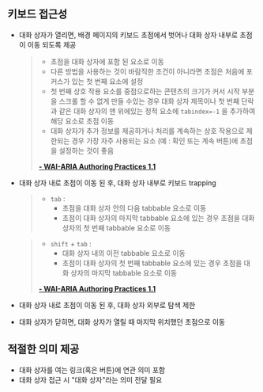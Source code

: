 ## 키보드 접근성

  - 대화 상자가 열리면, 배경 페이지의 키보드 초점에서 벗어나 대화 상자 내부로 초점이 이동 되도록 제공

    > - 초점을 대화 상자에 포함 된 요소로 이동
    > - 다른 방법을 사용하는 것이 바람직한 조건이 아니라면 초점은 처음에 포커스가 있는 첫 번째 요소에 설정
    > - 첫 번째 상호 작용 요소를 중점으로하는 콘텐츠의 크기가 커서 시작 부분을 스크롤 할 수 없게 만들 수있는 경우
        대화 상자 제목이나 첫 번째 단락과 같은 대화 상자의 맨 위에있는 정적 요소에 `tabindex=-1` 을 추가하여
        해당 요소로 초점 이동
    > - 대화 상자가 추가 정보를 제공하거나 처리를 계속하는 상호 작용으로 제한되는 경우 가장 자주 사용되는 요소 (예 :        확인 또는 계속 버튼)에 초점을 설정하는 것이 좋음
    >
    > **[- WAI-ARIA Authoring Practices 1.1](https://www.w3.org/TR/wai-aria-practices/#dialog_modal)**

  - 대화 상자 내로 초점이 이동 된 후, 대화 상자 내부로 키보드 trapping

    > - `tab` :
    >   + 초점을 대화 상자 안의 다음 tabbable 요소로 이동
    >   + 초점이 대화 상자의 마지막 tabbable 요소에 있는 경우 초점을 대화 상자의 첫 번째 tabbable 요소로 이동

    > - `shift` + `tab` :
    >   + 대화 상자 내의 이전 tabbable 요소로 이동
    >   + 초점이 대화 상자의 첫 번째 tabbable 요소에 있는 경우 초점을 대화 상자의 마지막 tabbable 요소로 이동
    >
    > **[- WAI-ARIA Authoring Practices 1.1](https://www.w3.org/TR/wai-aria-practices/#dialog_modal)**

  - 대화 상자 내로 초점이 이동 된 후, 대화 상자 외부로 탐색 제한

  - 대화 상자가 닫히면, 대화 상자가 열릴 때 마지막 위치했던 초점으로 이동


## 적절한 의미 제공

  - 대화 상자를 여는 링크(혹은 버튼)에 연관 의미 포함
  - 대화 상자 접근 시 "대화 상자"라는 의미 전달 필요
